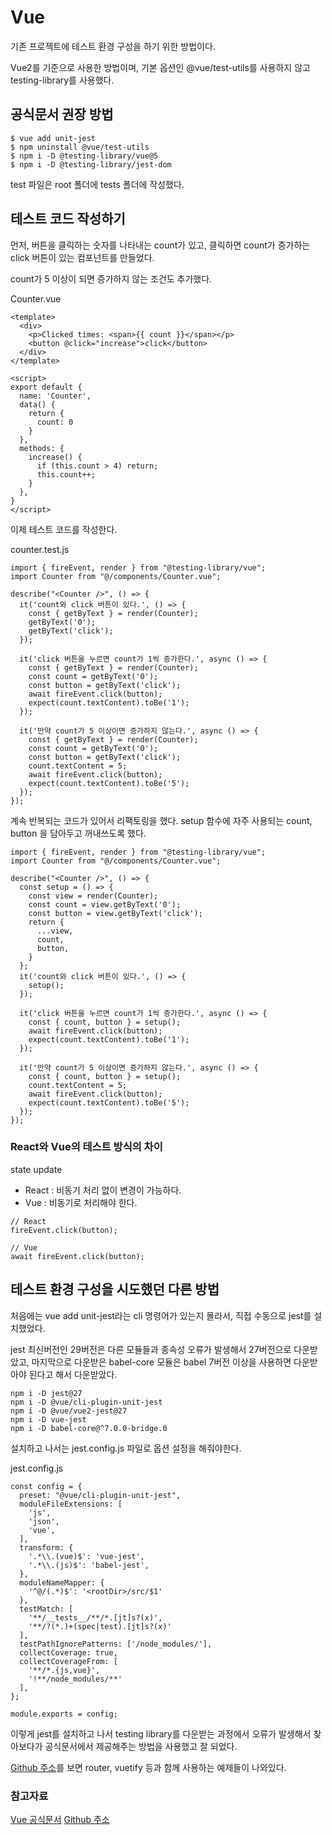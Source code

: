 # Vue

기존 프로젝트에 테스트 환경 구성을 하기 위한 방법이다.

Vue2를 기준으로 사용한 방법이며, 기본 옵션인 @vue/test-utils를 사용하지 않고 testing-library를 사용했다.

## 공식문서 권장 방법

```
$ vue add unit-jest
$ npm uninstall @vue/test-utils
$ npm i -D @testing-library/vue@5
$ npm i -D @testing-library/jest-dom
```

test 파일은 root 폴더에 tests 폴더에 작성했다.

## 테스트 코드 작성하기

먼저, 버튼을 클릭하는 숫자를 나타내는 count가 있고, 클릭하면 count가 증가하는 click 버튼이 있는 컴포넌트를 만들었다. 

count가 5 이상이 되면 증가하지 않는 조건도 추가했다.

Counter.vue
```
<template>
  <div>
    <p>Clicked times: <span>{{ count }}</span></p>
    <button @click="increase">click</button>
  </div>
</template>

<script>
export default {
  name: 'Counter',
  data() {
    return {
      count: 0
    }
  },
  methods: {
    increase() {
      if (this.count > 4) return;
      this.count++;
    }
  },
}
</script>
```

이제 테스트 코드를 작성한다.

counter.test.js
```
import { fireEvent, render } from "@testing-library/vue";
import Counter from "@/components/Counter.vue";

describe("<Counter />", () => {
  it('count와 click 버튼이 있다.', () => {
    const { getByText } = render(Counter);
    getByText('0');
    getByText('click');
  });

  it('click 버튼을 누르면 count가 1씩 증가한다.', async () => {
    const { getByText } = render(Counter);
    const count = getByText('0');
    const button = getByText('click');
    await fireEvent.click(button);
    expect(count.textContent).toBe('1');
  });

  it('만약 count가 5 이상이면 증가하지 않는다.', async () => {
    const { getByText } = render(Counter);
    const count = getByText('0');
    const button = getByText('click');
    count.textContent = 5;
    await fireEvent.click(button);
    expect(count.textContent).toBe('5');
  });
});
```

계속 반복되는 코드가 있어서 리팩토링을 했다. setup 함수에 자주 사용되는 count, button 을 담아두고 꺼내쓰도록 했다.

```
import { fireEvent, render } from "@testing-library/vue";
import Counter from "@/components/Counter.vue";

describe("<Counter />", () => {
  const setup = () => {
    const view = render(Counter);
    const count = view.getByText('0');
    const button = view.getByText('click');
    return {
      ...view,
      count,
      button,
    }
  };
  it('count와 click 버튼이 있다.', () => {
    setup();
  });

  it('click 버튼을 누르면 count가 1씩 증가한다.', async () => {
    const { count, button } = setup();
    await fireEvent.click(button);
    expect(count.textContent).toBe('1');
  });

  it('만약 count가 5 이상이면 증가하지 않는다.', async () => {
    const { count, button } = setup();
    count.textContent = 5;
    await fireEvent.click(button);
    expect(count.textContent).toBe('5');
  });
});
```

### React와 Vue의 테스트 방식의 차이

state update
- React : 비동기 처리 없이 변경이 가능하다.
- Vue : 비동기로 처리해야 한다.

```
// React
fireEvent.click(button);

// Vue
await fireEvent.click(button);
```

## 테스트 환경 구성을 시도했던 다른 방법

처음에는 vue add unit-jest라는 cli 명령어가 있는지 몰라서, 직접 수동으로 jest를 설치했었다.

jest 최신버전인 29버전은 다른 모듈들과 종속성 오류가 발생해서 27버전으로 다운받았고, 마지막으로 다운받은 babel-core 모듈은 babel 7버전 이상을 사용하면 다운받아야 된다고 해서 다운받았다.

```
npm i -D jest@27
npm i -D @vue/cli-plugin-unit-jest
npm i -D @vue/vue2-jest@27
npm i -D vue-jest
npm i -D babel-core@^7.0.0-bridge.0
```

설치하고 나서는 jest.config.js 파일로 옵션 설정을 해줘야한다.

jest.config.js
```
const config = {
  preset: "@vue/cli-plugin-unit-jest",
  moduleFileExtensions: [
    'js',
    'json',
    'vue',
  ],
  transform: {
    '.*\\.(vue)$': 'vue-jest',
    '.*\\.(js)$': 'babel-jest',
  },
  moduleNameMapper: {
    '^@/(.*)$': '<rootDir>/src/$1'
  },
  testMatch: [
    '**/__tests__/**/*.[jt]s?(x)',
    '**/?(*.)+(spec|test).[jt]s?(x)'
  ],
  testPathIgnorePatterns: ['/node_modules/'],
  collectCoverage: true,
  collectCoverageFrom: [
    '**/*.{js,vue}',
    '!**/node_modules/**'
  ],
};

module.exports = config;
```

이렇게 jest를 설치하고 나서 testing library를 다운받는 과정에서 오류가 발생해서 찾아보다가 공식문서에서 제공해주는 방법을 사용했고 잘 되었다.

[Github 주소](https://github.com/testing-library/vue-testing-library)를 보면 router, vuetify 등과 함께 사용하는 예제들이 나와있다.

### 참고자료

[Vue 공식문서](https://v1.test-utils.vuejs.org/installation/)
[Github 주소](https://github.com/testing-library/vue-testing-library)
